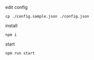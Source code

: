 edit config
```
cp ./config.sample.json ./config.json
```

install 

```
npm i
```
start 

```
npm run start
```

